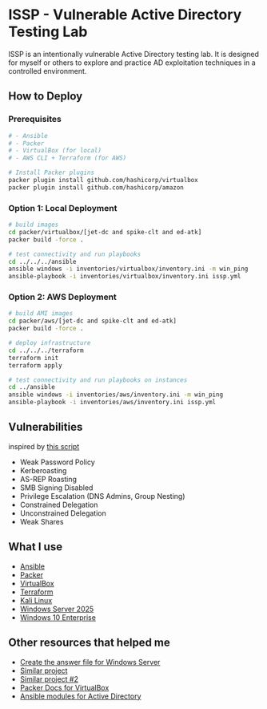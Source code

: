 # ISSP - Vulnerable Active Directory Testing Lab

ISSP is an intentionally vulnerable Active Directory testing lab. It is designed for myself or others to explore and practice AD exploitation techniques in a controlled environment.

## How to Deploy
### Prerequisites
```bash
# - Ansible
# - Packer
# - VirtualBox (for local) 
# - AWS CLI + Terraform (for AWS)

# Install Packer plugins
packer plugin install github.com/hashicorp/virtualbox
packer plugin install github.com/hashicorp/amazon
```

### Option 1: Local Deployment

```bash
# build images
cd packer/virtualbox/[jet-dc and spike-clt and ed-atk]
packer build -force .

# test connectivity and run playbooks
cd ../../../ansible
ansible windows -i inventories/virtualbox/inventory.ini -m win_ping
ansible-playbook -i inventories/virtualbox/inventory.ini issp.yml
```

### Option 2: AWS Deployment

```bash
# build AMI images
cd packer/aws/[jet-dc and spike-clt and ed-atk]
packer build -force .

# deploy infrastructure
cd ../../../terraform
terraform init
terraform apply

# test connectivity and run playbooks on instances
cd ../ansible
ansible windows -i inventories/aws/inventory.ini -m win_ping
ansible-playbook -i inventories/aws/inventory.ini issp.yml
```

## Vulnerabilities
inspired by [this script](https://github.com/safebuffer/vulnerable-AD)
- Weak Password Policy
- Kerberoasting
- AS-REP Roasting 
- SMB Signing Disabled
- Privilege Escalation (DNS Admins, Group Nesting)
- Constrained Delegation
- Unconstrained Delegation
- Weak Shares

## What I use
- [Ansible](https://www.ansible.com/)
- [Packer](https://developer.hashicorp.com/packer)
- [VirtualBox](https://www.virtualbox.org/)
- [Terraform](https://developer.hashicorp.com/terraform)
- [Kali Linux](https://www.kali.org/)
- [Windows Server 2025](https://www.microsoft.com/en-us/evalcenter/evaluate-windows-server-2025)
- [Windows 10 Enterprise](https://www.microsoft.com/en-us/evalcenter/evaluate-windows-10-enterprise)

## Other resources that helped me
- [Create the answer file for Windows Server](https://github.com/chef/bento/blob/main/packer_templates/win_answer_files/2025/Autounattend.xml)
- [Similar project](https://github.com/dteslya/win-iac-lab)
- [Similar project #2](https://github.com/blink-zero/ansible-ad-lab)
- [Packer Docs for VirtualBox](https://developer.hashicorp.com/packer/integrations/hashicorp/virtualbox/latest/components/builder/iso)
- [Ansible modules for Active Directory](https://galaxy.ansible.com/ui/repo/published/microsoft/ad/docs/?extIdCarryOver=true&sc_cid=701f2000001OH7YAAW)
